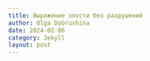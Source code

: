 ```yaml
---
title: Выражение злости без разрушений
author: Olga Dobrushina
date: 2024-02-06
category: Jekyll
layout: post
---
```


